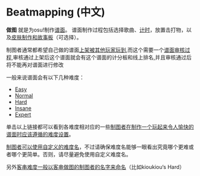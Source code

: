 # Beatmapping (中文)

**做图** 就是为osu!制作[谱面](/wiki/Beatmaps)。 谱面制作过程包括选择歌曲、[计时](/wiki/Timing)，放置击打物，以及[皮肤制作和](/wiki/Skinning)[故事板](/wiki/Storyboarding)（可选择）。

制图者通常都希望自己做的谱面[上架被其他玩家玩到](/wiki/Beatmaps),而这个需要一个[谱面审核过程](/wiki/Beatmap_Ranking_Procedure),审核通过上架后这个谱面就会有这个谱面的计分板和线上排名,并且审核通过后将不能再对谱面进行修改

一般来说谱面会有以下几种难度：

-   [Easy](/wiki/Difficulties/Easy)
-   [Normal](/wiki/Difficulties/Normal)
-   [Hard](/wiki/Difficulties/Hard)
-   [Insane](/wiki/Difficulties/Insane)
-   [Expert](/wiki/Difficulties/Expert)

单击以上链接都可以看到各难度相对应的一些[制图者在制作一个玩起来令人愉快的](制图者)[谱面时应该遵循的](/wiki/Beatmaps)[难度设置](/wiki/Difficulties)。

[制图者可以使用自定义的难度名](/wiki/Glossary)，不过请确保难度名能够一眼看出究竟哪个更难或者哪个更简单。否则，请尽量避免使用自定义难度名。

另外[客串难度一般以客串做图的制图者的名字来命名](/wiki/Glossary)（比如kioukiou‘s Hard）
